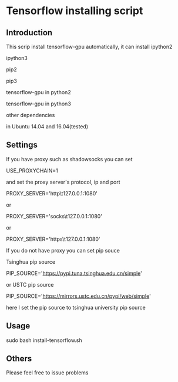 # Tensorflow installing script

## Introduction
This scrip install tensorflow-gpu automatically, it can install
ipython2 

ipython3

pip2

pip3

tensorflow-gpu in python2

tensorflow-gpu in python3

other dependencies

in Ubuntu 14.04 and 16.04(tested)


## Settings
If you have proxy such as shadowsocks you can set 

USE_PROXYCHAIN=1

and set the proxy server's protocol, ip and port

PROXY_SERVER='http\t127.0.0.1:1080'

or 

PROXY_SERVER='socks\t127.0.0.1:1080'

or

PROXY_SERVER='https\t127.0.0.1:1080'

If you do not have proxy you can set pip souce

Tsinghua pip source

PIP_SOURCE='https://pypi.tuna.tsinghua.edu.cn/simple'

or USTC pip source

PIP_SOURCE='https://mirrors.ustc.edu.cn/pypi/web/simple'


here I set the pip source to tsinghua university pip source

## Usage
sudo bash install-tensorflow.sh


## Others
Please feel free to issue problems
